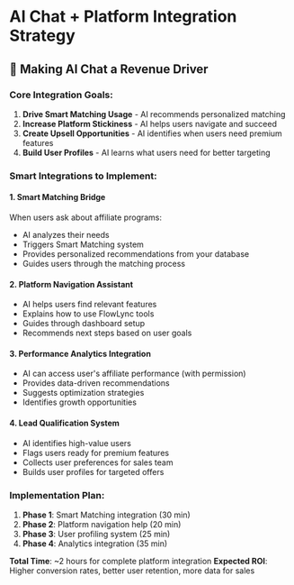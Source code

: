 # AI Chat + Platform Integration Strategy
## 🎯 Making AI Chat a Revenue Driver

### Core Integration Goals:
1. **Drive Smart Matching Usage** - AI recommends personalized matching
2. **Increase Platform Stickiness** - AI helps users navigate and succeed
3. **Create Upsell Opportunities** - AI identifies when users need premium features
4. **Build User Profiles** - AI learns what users need for better targeting

### Smart Integrations to Implement:

#### 1. **Smart Matching Bridge**
When users ask about affiliate programs:
- AI analyzes their needs
- Triggers Smart Matching system
- Provides personalized recommendations from your database
- Guides users through the matching process

#### 2. **Platform Navigation Assistant**
- AI helps users find relevant features
- Explains how to use FlowLync tools
- Guides through dashboard setup
- Recommends next steps based on user goals

#### 3. **Performance Analytics Integration**
- AI can access user's affiliate performance (with permission)
- Provides data-driven recommendations
- Suggests optimization strategies
- Identifies growth opportunities

#### 4. **Lead Qualification System**
- AI identifies high-value users
- Flags users ready for premium features
- Collects user preferences for sales team
- Builds user profiles for targeted offers

### Implementation Plan:
1. **Phase 1**: Smart Matching integration (30 min)
2. **Phase 2**: Platform navigation help (20 min)  
3. **Phase 3**: User profiling system (25 min)
4. **Phase 4**: Analytics integration (35 min)

**Total Time**: ~2 hours for complete platform integration
**Expected ROI**: Higher conversion rates, better user retention, more data for sales